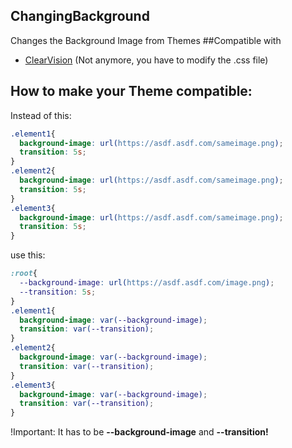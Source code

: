 ## ChangingBackground
Changes the Background Image from Themes
##Compatible with
* [ClearVision](https://github.com/Zerthox/ClearVision) (Not anymore, you have to modify the .css file)

## How to make your Theme compatible:
Instead of this:
```css
.element1{
  background-image: url(https://asdf.asdf.com/sameimage.png);
  transition: 5s;
}
.element2{
  background-image: url(https://asdf.asdf.com/sameimage.png);
  transition: 5s;
}
.element3{
  background-image: url(https://asdf.asdf.com/sameimage.png);
  transition: 5s;
}
```
use this:
```css
:root{
  --background-image: url(https://asdf.asdf.com/image.png);
  --transition: 5s;
}
.element1{
  background-image: var(--background-image);
  transition: var(--transition);
}
.element2{
  background-image: var(--background-image);
  transition: var(--transition);
}
.element3{
  background-image: var(--background-image);
  transition: var(--transition);
}
```
!Important: It has to be **--background-image** and **--transition!**
